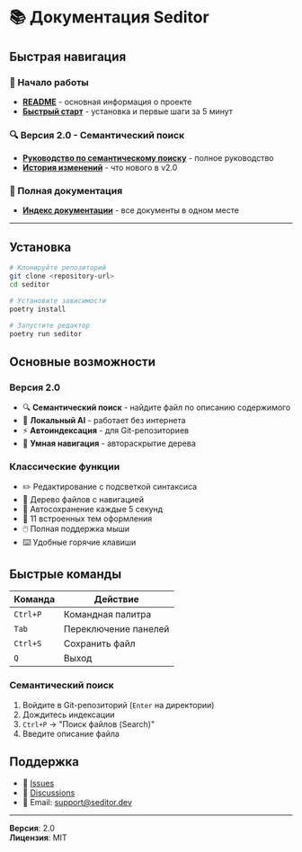 # 📚 Документация Seditor

## Быстрая навигация

### 🚀 Начало работы
- **[README](README.md)** - основная информация о проекте
- **[Быстрый старт](docs/QUICKSTART.md)** - установка и первые шаги за 5 минут

### 🔍 Версия 2.0 - Семантический поиск
- **[Руководство по семантическому поиску](docs/SEMANTIC_SEARCH.md)** - полное руководство
- **[История изменений](docs/CHANGELOG.md)** - что нового в v2.0

### 📖 Полная документация
- **[Индекс документации](docs/README.md)** - все документы в одном месте

---

## Установка

```bash
# Клонируйте репозиторий
git clone <repository-url>
cd seditor

# Установите зависимости
poetry install

# Запустите редактор
poetry run seditor
```

## Основные возможности

### Версия 2.0
- 🔍 **Семантический поиск** - найдите файл по описанию содержимого
- 🤖 **Локальный AI** - работает без интернета
- ⚡ **Автоиндексация** - для Git-репозиториев
- 🎯 **Умная навигация** - автораскрытие дерева

### Классические функции
- ✏️ Редактирование с подсветкой синтаксиса
- 🌲 Дерево файлов с навигацией
- 💾 Автосохранение каждые 5 секунд
- 🎨 11 встроенных тем оформления
- 🖱️ Полная поддержка мыши
- ⌨️ Удобные горячие клавиши

## Быстрые команды

| Команда | Действие |
|---------|----------|
| `Ctrl+P` | Командная палитра |
| `Tab` | Переключение панелей |
| `Ctrl+S` | Сохранить файл |
| `Q` | Выход |

### Семантический поиск
1. Войдите в Git-репозиторий (`Enter` на директории)
2. Дождитесь индексации
3. `Ctrl+P` → "Поиск файлов (Search)"
4. Введите описание файла

## Поддержка

- 📝 [Issues](https://github.com/yourusername/seditor/issues)
- 💬 [Discussions](https://github.com/yourusername/seditor/discussions)
- 📧 Email: support@seditor.dev

---

**Версия**: 2.0  
**Лицензия**: MIT

